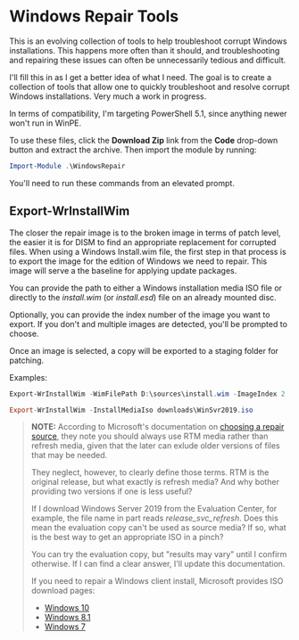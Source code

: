 # Windows Repair Tools
This is an evolving collection of tools to help troubleshoot corrupt Windows installations. This happens more often than it should, and troubleshooting and repairing these issues can often be unnecessarily tedious and difficult.

I'll fill this in as I get a better idea of what I need. The goal is to create a collection of tools that allow one to quickly troubleshoot and resolve corrupt Windows installations. Very much a work in progress.

In terms of compatibility, I'm targeting PowerShell 5.1, since anything newer won't run in WinPE.

To use these files, click the **Download Zip** link from the **Code** drop-down button and extract the archive. Then import the module by running:

```powershell
Import-Module .\WindowsRepair
```

You'll need to run these commands from an elevated prompt.

## Export-WrInstallWim
The closer the repair image is to the broken image in terms of patch level, the easier it is for DISM to find an appropriate replacement for corrupted files. When using a Windows Install.wim file, the first step in that process is to export the image for the edition of Windows we need to repair. This image will serve a the baseline for applying update packages.

You can provide the path to either a Windows installation media ISO file or directly to the *install.wim* (or *install.esd*) file on an already mounted disc.

Optionally, you can provide the index number of the image you want to export. If you don't and multiple images are detected, you'll be prompted to choose.

Once an image is selected, a copy will be exported to a staging folder for patching.

Examples:

```powershell
Export-WrInstallWim -WimFilePath D:\sources\install.wim -ImageIndex 2

Export-WrInstallWim -InstallMediaIso downloads\WinSvr2019.iso
```

> **NOTE:** According to Microsoft's documentation on [choosing a repair source](https://docs.microsoft.com/en-us/windows-hardware/manufacture/desktop/configure-a-windows-repair-source#choose-a-repair-source), they note you should always use RTM media rather than refresh media, given that the later can exlude older versions of files that may be needed.
>
> They neglect, however, to clearly define those terms. RTM is the original release, but what exactly is refresh media? And why bother providing two versions if one is less useful?
>
> If I download Windows Server 2019 from the Evaluation Center, for example, the file name in part reads *release_svc_refresh*. Does this mean the evaluation copy can't be used as source media? If so, what is the best way to get an appropriate ISO in a pinch?
>
> You can try the evaluation copy, but "results may vary" until I confirm otherwise. If I can find a clear answer, I'll update this documentation.
>
> If you need to repair a Windows client install, Microsoft provides ISO download pages:
>
> * [Windows 10](https://www.microsoft.com/en-us/software-download/windows10ISO)
> * [Windows 8.1](https://www.microsoft.com/en-us/software-download/windows8ISO)
> * [Windows 7](https://www.microsoft.com/en-us/software-download/windows7)
